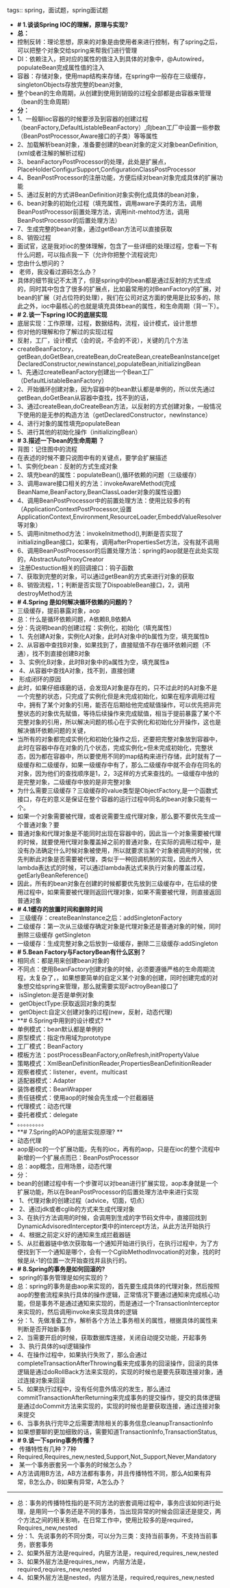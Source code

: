 tags:: spring，面试题，spring面试题

- **# 1.谈谈Spring IOC的理解，原理与实现?**
- **总：**
- 控制反转：理论思想，原来的对象是由使用者来进行控制，有了spring之后，可以把整个对象交给spring来帮我们进行管理
- ​               DI：依赖注入，把对应的属性的值注入到具体的对象中，@Autowired，populateBean完成属性值的注入
- 容器：存储对象，使用map结构来存储，在spring中一般存在三级缓存，singletonObjects存放完整的bean对象,
- ​           整个bean的生命周期，从创建到使用到销毁的过程全部都是由容器来管理（bean的生命周期）
- **分：**
- 1、一般聊ioc容器的时候要涉及到容器的创建过程（beanFactory,DefaultListableBeanFactory）,向bean工厂中设置一些参数（BeanPostProcessor,Aware接口的子类）等等属性
- 2、加载解析bean对象，准备要创建的bean对象的定义对象beanDefinition,(xml或者注解的解析过程)
- 3、beanFactoryPostProcessor的处理，此处是扩展点，PlaceHolderConfigurSupport,ConfigurationClassPostProcessor
- 4、BeanPostProcessor的注册功能，方便后续对bean对象完成具体的扩展功能
- 5、通过反射的方式讲BeanDefinition对象实例化成具体的bean对象，
- 6、bean对象的初始化过程（填充属性，调用aware子类的方法，调用BeanPostProcessor前置处理方法，调用init-mehtod方法，调用BeanPostProcessor的后置处理方法）
- 7、生成完整的bean对象，通过getBean方法可以直接获取
- 8、销毁过程
- 面试官，这是我对ioc的整体理解，包含了一些详细的处理过程，您看一下有什么问题，可以指点我一下（允许你把整个流程说完）
- 您由什么想问的？
- ​           老师，我没看过源码怎么办？
- ​       具体的细节我记不太清了，但是spring中的bean都是通过反射的方式生成的，同时其中包含了很多的扩展点，比如最常用的对BeanFactory的扩展，对bean的扩展（对占位符的处理），我们在公司对这方面的使用是比较多的，除此之外，ioc中最核心的也就是填充具体bean的属性，和生命周期（背一下）。
- **# 2.谈一下spring IOC的底层实现**
- 底层实现：工作原理，过程，数据结构，流程，设计模式，设计思想
- 你对他的理解和你了解过的实现过程
- 反射，工厂，设计模式（会的说，不会的不说），关键的几个方法
- createBeanFactory，getBean,doGetBean,createBean,doCreateBean,createBeanInstance(getDeclaredConstructor,newinstance),populateBean,initializingBean
- 1、先通过createBeanFactory创建出一个Bean工厂（DefaultListableBeanFactory）
- 2、开始循环创建对象，因为容器中的bean默认都是单例的，所以优先通过getBean,doGetBean从容器中查找，找不到的话，
- 3、通过createBean,doCreateBean方法，以反射的方式创建对象，一般情况下使用的是无参的构造方法（getDeclaredConstructor，newInstance）
- 4、进行对象的属性填充populateBean
- 5、进行其他的初始化操作（initializingBean）
- **# 3.描述一下bean的生命周期 ？**
- 背图：记住图中的流程
- 在表述的时候不要只说图中有的关键点，要学会扩展描述
- 1、实例化bean：反射的方式生成对象
- 2、填充bean的属性：populateBean(),循环依赖的问题（三级缓存）
- 3、调用aware接口相关的方法：invokeAwareMethod(完成BeanName,BeanFactory,BeanClassLoader对象的属性设置)
- 4、调用BeanPostProcessor中的前置处理方法：使用比较多的有（ApplicationContextPostProcessor,设置ApplicationContext,Environment,ResourceLoader,EmbeddValueResolver等对象）
- 5、调用initmethod方法：invokeInitmethod(),判断是否实现了initializingBean接口，如果有，调用afterPropertiesSet方法，没有就不调用
- 6、调用BeanPostProcessor的后置处理方法：spring的aop就是在此处实现的，AbstractAutoProxyCreator
- ​       注册Destuction相关的回调接口：钩子函数
- 7、获取到完整的对象，可以通过getBean的方式来进行对象的获取
- 8、销毁流程，1；判断是否实现了DispoableBean接口，2，调用destroyMethod方法
- **# 4.Spring 是如何解决循环依赖的问题的？**
- 三级缓存，提前暴露对象，aop
- 总：什么是循环依赖问题，A依赖B,B依赖A
- 分：先说明bean的创建过程：实例化，初始化（填充属性）
- ​       1、先创建A对象，实例化A对象，此时A对象中的b属性为空，填充属性b
- ​       2、从容器中查找B对象，如果找到了，直接赋值不存在循环依赖问题（不通），找不到直接创建B对象
- ​       3、实例化B对象，此时B对象中的a属性为空，填充属性a
- ​       4、从容器中查找A对象，找不到，直接创建
- ​       形成闭环的原因
- ​       此时，如果仔细琢磨的话，会发现A对象是存在的，只不过此时的A对象不是一个完整的状态，只完成了实例化但是未完成初始化，如果在程序调用过程中，拥有了某个对象的引用，能否在后期给他完成赋值操作，可以优先把非完整状态的对象优先赋值，等待后续操作来完成赋值，相当于提前暴露了某个不完整对象的引用，所以解决问题的核心在于实例化和初始化分开操作，这也是解决循环依赖问题的关键，
- ​       当所有的对象都完成实例化和初始化操作之后，还要把完整对象放到容器中，此时在容器中存在对象的几个状态，完成实例化=但未完成初始化，完整状态，因为都在容器中，所以要使用不同的map结构来进行存储，此时就有了一级缓存和二级缓存，如果一级缓存中有了，那么二级缓存中就不会存在同名的对象，因为他们的查找顺序是1，2，3这样的方式来查找的。一级缓存中放的是完整对象，二级缓存中放的是非完整对象
- ​       为什么需要三级缓存？三级缓存的value类型是ObjectFactory,是一个函数式接口，存在的意义是保证在整个容器的运行过程中同名的bean对象只能有一个。
- ​       如果一个对象需要被代理，或者说需要生成代理对象，那么要不要优先生成一个普通对象？要
- ​       普通对象和代理对象是不能同时出现在容器中的，因此当一个对象需要被代理的时候，就要使用代理对象覆盖掉之前的普通对象，在实际的调用过程中，是没有办法确定什么时候对象被使用，所以就要求当某个对象被调用的时候，优先判断此对象是否需要被代理，类似于一种回调机制的实现，因此传入lambda表达式的时候，可以通过lambda表达式来执行对象的覆盖过程，getEarlyBeanReference()
- ​       因此，所有的bean对象在创建的时候都要优先放到三级缓存中，在后续的使用过程中，如果需要被代理则返回代理对象，如果不需要被代理，则直接返回普通对象
- **# 4.1缓存的放置时间和删除时间**
- ​       三级缓存：createBeanInstance之后：addSingletonFactory
- ​       二级缓存：第一次从三级缓存确定对象是代理对象还是普通对象的时候，同时删除三级缓存 getSingleton
- ​       一级缓存：生成完整对象之后放到一级缓存，删除二三级缓存:addSingleton
- **# 5.Bean Factory与FactoryBean有什么区别？**
- 相同点：都是用来创建bean对象的
- 不同点：使用BeanFactory创建对象的时候，必须要遵循严格的生命周期流程，太复杂了，，如果想要简单的自定义某个对象的创建，同时创建完成的对象想交给spring来管理，那么就需要实现FactroyBean接口了
- ​           isSingleton:是否是单例对象
- ​           getObjectType:获取返回对象的类型
- ​           getObject:自定义创建对象的过程(new，反射，动态代理)
- **# 6.Spring中用到的设计模式? **
- 单例模式：bean默认都是单例的
- 原型模式：指定作用域为prototype
- 工厂模式：BeanFactory
- 模板方法：postProcessBeanFactory,onRefresh,initPropertyValue
- 策略模式：XmlBeanDefinitionReader,PropertiesBeanDefinitionReader
- 观察者模式：listener，event，multicast
- 适配器模式：Adapter
- 装饰者模式：BeanWrapper
- 责任链模式：使用aop的时候会先生成一个拦截器链
- 代理模式：动态代理
- 委托者模式：delegate
- 。。。。。。。。。
- **# 7.Spring的AOP的底层实现原理? **
- 动态代理
- aop是ioc的一个扩展功能，先有的ioc，再有的aop，只是在ioc的整个流程中新增的一个扩展点而已：BeanPostProcessor
- 总：aop概念，应用场景，动态代理
- 分：
- ​       bean的创建过程中有一个步骤可以对bean进行扩展实现，aop本身就是一个扩展功能，所以在BeanPostProcessor的后置处理方法中来进行实现
- ​       1、代理对象的创建过程（advice，切面，切点）
- ​       2、通过jdk或者cglib的方式来生成代理对象
- ​       3、在执行方法调用的时候，会调用到生成的字节码文件中，直接回找到DynamicAdvisoredInterceptor类中的intercept方法，从此方法开始执行
- ​       4、根据之前定义好的通知来生成拦截器链
- ​       5、从拦截器链中依次获取每一个通知开始进行执行，在执行过程中，为了方便找到下一个通知是哪个，会有一个CglibMethodInvocation的对象，找的时候是从-1的位置一次开始查找并且执行的。
- **# 8.Spring的事务是如何回滚的?**
- ​       spring的事务管理是如何实现的？
- ​       总：spring的事务是由aop来实现的，首先要生成具体的代理对象，然后按照aop的整套流程来执行具体的操作逻辑，正常情况下要通过通知来完成核心功能，但是事务不是通过通知来实现的，而是通过一个TransactionInterceptor来实现的，然后调用invoke来实现具体的逻辑
- ​       分：1、先做准备工作，解析各个方法上事务相关的属性，根据具体的属性来判断是否开始新事务
- ​               2、当需要开启的时候，获取数据库连接，关闭自动提交功能，开起事务
- ​               3、执行具体的sql逻辑操作
- ​               4、在操作过程中，如果执行失败了，那么会通过completeTransactionAfterThrowing看来完成事务的回滚操作，回滚的具体逻辑是通过doRollBack方法来实现的，实现的时候也是要先获取连接对象，通过连接对象来回滚
- ​               5、如果执行过程中，没有任何意外情况的发生，那么通过commitTransactionAfterReturning来完成事务的提交操作，提交的具体逻辑是通过doCommit方法来实现的，实现的时候也是要获取连接，通过连接对象来提交
- ​               6、当事务执行完毕之后需要清除相关的事务信息cleanupTransactionInfo
- 如果想要聊的更加细致的话，需要知道TransactionInfo,TransactionStatus,
- **# 9.谈一下spring事务传播？**
- ​           传播特性有几种？7种
- ​           Required,Requires_new,nested,Support,Not_Support,Never,Mandatory
- ​           某一个事务嵌套另一个事务的时候怎么办？
- ​           A方法调用B方法，AB方法都有事务，并且传播特性不同，那么A如果有异常，B怎么办，B如果有异常，A怎么办？
- --------
- ​           总：事务的传播特性指的是不同方法的嵌套调用过程中，事务应该如何进行处理，是用同一个事务还是不同的事务，当出现异常的时候会回滚还是提交，两个方法之间的相关影响，在日常工作中，使用比较多的是required，Requires_new,nested
- ​           分：1、先说事务的不同分类，可以分为三类：支持当前事务，不支持当前事务，嵌套事务
- ​                   2、如果外层方法是required，内层方法是，required,requires_new,nested
- ​                   3、如果外层方法是requires_new，内层方法是，required,requires_new,nested
- ​                   4、如果外层方法是nested，内层方法是，required,requires_new,nested